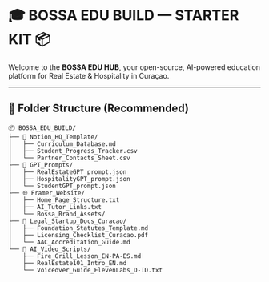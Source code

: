 # 🎓 BOSSA EDU BUILD — STARTER KIT 📦

Welcome to the **BOSSA EDU HUB**, your open-source, AI-powered education platform for Real Estate & Hospitality in Curaçao.

---

## 📁 Folder Structure (Recommended)
```
📦 BOSSA_EDU_BUILD/
├── 📘 Notion_HQ_Template/
│   ├── Curriculum_Database.md
│   ├── Student_Progress_Tracker.csv
│   └── Partner_Contacts_Sheet.csv
├── 🤖 GPT_Prompts/
│   ├── RealEstateGPT_prompt.json
│   ├── HospitalityGPT_prompt.json
│   └── StudentGPT_prompt.json
├── 🌐 Framer_Website/
│   ├── Home_Page_Structure.txt
│   ├── AI_Tutor_Links.txt
│   └── Bossa_Brand_Assets/
├── 📜 Legal_Startup_Docs_Curacao/
│   ├── Foundation_Statutes_Template.md
│   ├── Licensing_Checklist_Curacao.pdf
│   └── AAC_Accreditation_Guide.md
└── 🎥 AI_Video_Scripts/
    ├── Fire_Grill_Lesson_EN-PA-ES.md
    ├── RealEstate101_Intro_EN.md
    └── Voiceover_Guide_ElevenLabs_D-ID.txt
```
